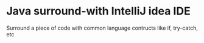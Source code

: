 # Java surround-with IntelliJ idea IDE
Surround a piece of code with common language contructs like if, try-catch, etc

